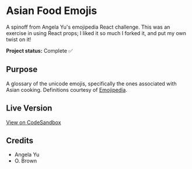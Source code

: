 # Asian Food Emojis
A spinoff from Angela Yu's emojipedia React challenge. This was an exercise in using React props; I liked it so much I forked it, and put my own twist on it!

**Project status:** Complete ✅

## Purpose
A glossary of the unicode emojis, specifically the ones associated with Asian cooking. Definitions courtesy of [Emojipedia](https://emojipedia.org/food-drink/).

## Live Version
[View on CodeSandbox](https://codesandbox.io/s/asian-food-emoji-react-exercise-5p897)

## Credits
- Angela Yu
- O. Brown

